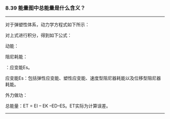 ﻿### 8.39  能量图中总能量是什么含义？---
对于弹塑性体系，动力学方程式如下所示：对上式进行积分，得到如下公式：动能：阻尼耗能：：应变能Es。应变能Es：包括弹性应变能、塑性应变能、速度型阻尼器耗能以及位移型阻尼器耗能。外力做功：总能量：ET = EI – EK –ED–ES。ET实际为计算误差。---
